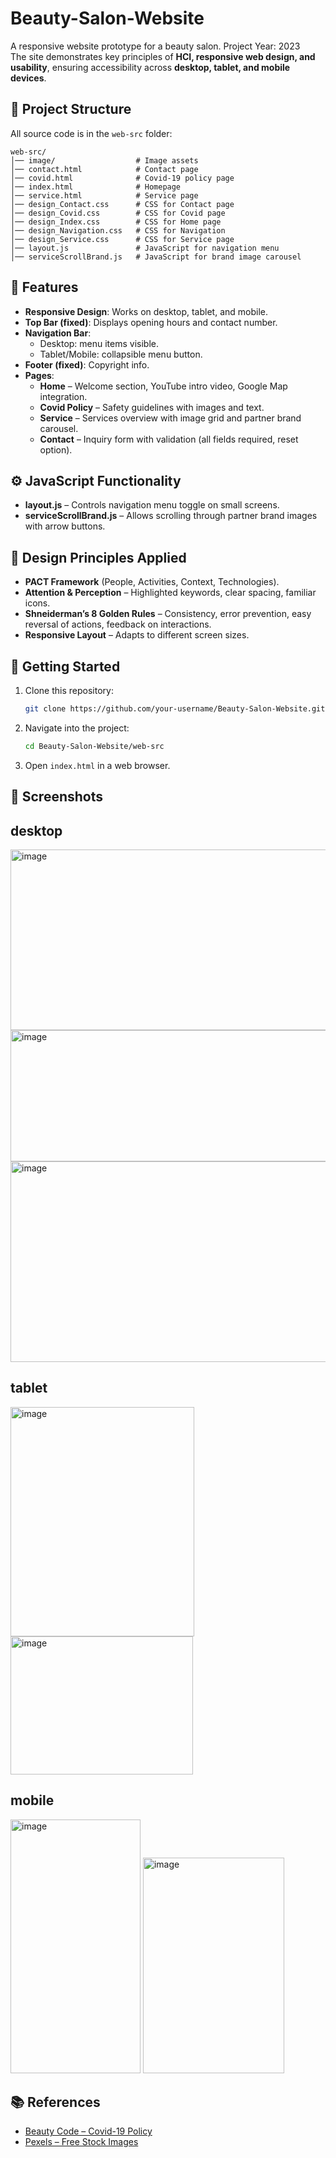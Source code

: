 # Beauty-Salon-Website
A responsive website prototype for a beauty salon. Project Year: 2023 <br>
The site demonstrates key principles of **HCI, responsive web design, and usability**, ensuring accessibility across **desktop, tablet, and mobile devices**.  

## 📂 Project Structure  
All source code is in the `web-src` folder:  
```
web-src/
│── image/                  # Image assets
│── contact.html            # Contact page
│── covid.html              # Covid-19 policy page
│── index.html              # Homepage
│── service.html            # Service page
│── design_Contact.css      # CSS for Contact page
│── design_Covid.css        # CSS for Covid page
│── design_Index.css        # CSS for Home page
│── design_Navigation.css   # CSS for Navigation
│── design_Service.css      # CSS for Service page
│── layout.js               # JavaScript for navigation menu
│── serviceScrollBrand.js   # JavaScript for brand image carousel
```

## 🎨 Features  
- **Responsive Design**: Works on desktop, tablet, and mobile.  
- **Top Bar (fixed)**: Displays opening hours and contact number.  
- **Navigation Bar**:  
  - Desktop: menu items visible.  
  - Tablet/Mobile: collapsible menu button.  
- **Footer (fixed)**: Copyright info.  
- **Pages**:  
  - **Home** – Welcome section, YouTube intro video, Google Map integration.  
  - **Covid Policy** – Safety guidelines with images and text.  
  - **Service** – Services overview with image grid and partner brand carousel.  
  - **Contact** – Inquiry form with validation (all fields required, reset option).  

## ⚙️ JavaScript Functionality  
- **layout.js** – Controls navigation menu toggle on small screens.  
- **serviceScrollBrand.js** – Allows scrolling through partner brand images with arrow buttons.  

## 📖 Design Principles Applied  
- **PACT Framework** (People, Activities, Context, Technologies).  
- **Attention & Perception** – Highlighted keywords, clear spacing, familiar icons.  
- **Shneiderman’s 8 Golden Rules** – Consistency, error prevention, easy reversal of actions, feedback on interactions.  
- **Responsive Layout** – Adapts to different screen sizes.  

## 🚀 Getting Started  
1. Clone this repository:  
   ```bash
   git clone https://github.com/your-username/Beauty-Salon-Website.git
   ```  
2. Navigate into the project:  
   ```bash
   cd Beauty-Salon-Website/web-src
   ```  
3. Open `index.html` in a web browser.  

## 📸 Screenshots  
<h2>desktop </h2>
<img width="712" height="289" alt="image" src="https://github.com/user-attachments/assets/bc713bf7-135c-4dac-8b64-5d506d7fc29e" />
<img width="709" height="210" alt="image" src="https://github.com/user-attachments/assets/ba12d52b-40b8-415a-88c1-7d8d122961ca" />
<img width="713" height="321" alt="image" src="https://github.com/user-attachments/assets/2f27effd-bd51-495e-a81b-d71090ae4626" />

<h2>tablet</h2>
<img width="294" height="367" alt="image" src="https://github.com/user-attachments/assets/70c30f1d-04a1-4e88-b97b-da75ab7701e9" />
<img width="292" height="221" alt="image" src="https://github.com/user-attachments/assets/9d9423ee-d0f9-4e8e-8783-4f7a177d723d" />

<h2>mobile</h2>
<img width="208" height="406" alt="image" src="https://github.com/user-attachments/assets/a5491714-8177-42bf-aae7-d931023471a3" />
<img width="226" height="345" alt="image" src="https://github.com/user-attachments/assets/31027527-5527-4ae2-b1af-745d00b7ec1f" />

## 📚 References  
- [Beauty Code – Covid-19 Policy](https://beautycodesalon.co.uk/covid-19/)  
- [Pexels – Free Stock Images](https://www.pexels.com/)  
